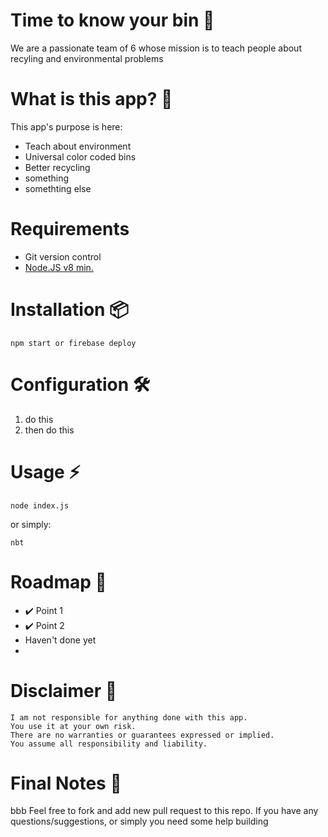# Time to know your bin 🤔

We are a passionate team of 6 whose mission is to teach people about recyling and environmental problems


# What is this app? 📡

This app's purpose is here:

* Teach about environment
* Universal color coded bins
* Better recycling
* something
* somethting else

# Requirements

* Git version control
* [Node.JS v8 min.](http://nodejs.org)

# Installation 📦

```
npm start or firebase deploy
```

# Configuration 🛠️

1. do this 
2. then do this

# Usage ⚡️

```
node index.js
```
or simply:

```
nbt
```

# Roadmap 🚧

* ✔️  Point 1
* ✔️  Point 2
* Haven't done yet
*


# Disclaimer 📖

```
I am not responsible for anything done with this app.
You use it at your own risk.
There are no warranties or guarantees expressed or implied.
You assume all responsibility and liability.
```

# Final Notes 🙏
bbb
Feel free to fork and add new pull request to this repo.
If you have any questions/suggestions, or simply you need some help building 
